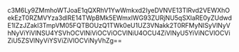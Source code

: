 c3M6Ly9ZMmhoWTJoaE1qQXRhV1YwWmkxd2IyeDVNVE13TlRvd2VEWXhOekEzT0RZMVYza3dlRE14TWpBMk5EWmxlWG93ZURjNU5qSXlaRE0yZUdwdE1IZzJZakl3TmpVM05FQTBOUzQ1TWk0eU1UZ3VNakk2T0RFMyNISyVlNyVhNyViYiVlNSU4YSVhOCVlNiViOCViOCVlNiU4OCU4ZiVlNyU5YiViNCVlOCViZiU5ZSVlNyViYSViZiVlOCViNyVhZg==
